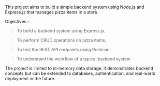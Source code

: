 This project aims to build a simple backend system using Node.js and Express.js that manages pizza items in a store.

 Objectives:-
 
>To build a backend system using Express.js.

>To perform CRUD operations on pizza items.

>To test the REST API endpoints using Postman.

>To understand the workflow of a typical backend system.


The project is limited to in-memory data storage. It demonstrates backend concepts but can be extended to databases, authentication, and real-world deployment in the future.

